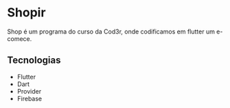 # Shopir

Shop é um programa do curso da Cod3r, onde codificamos em flutter um e-comece.

## Tecnologias

- Flutter
- Dart
- Provider
- Firebase

